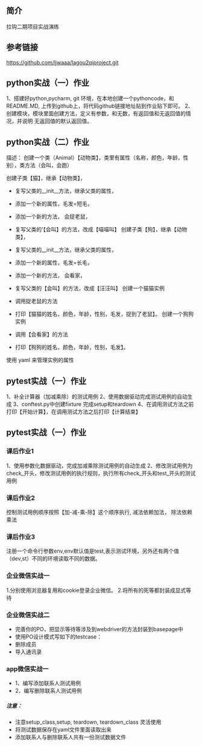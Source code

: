 ##  简介
拉钩二期项目实战演练

##  参考链接
https://github.com/ljwaaa/lagou2qiproject.git
##  python实战（一）作业
1、搭建好python,pycharm, git 环境，在本地创建一个pythoncode，和README.MD, 上传到github上，将代码github链接地址贴到作业贴下即可。
2、创建模块，模块里面创建方法，定义有参数，和无数，有返回值和无返回值的情况，并说明 无返回值的默认返回值。
##  python实战（二）作业
描述：
创建一个类（Animal）【动物类】，类里有属性（名称，颜色，年龄，性别），类方法（会叫，会跑）

创建子类【猫】，继承【动物类】，

- 复写父类的__init__方法，继承父类的属性，

- 添加一个新的属性，毛发=短毛，

- 添加一个新的方法， 会捉老鼠，

- 复写父类的‘【会叫】的方法，改成【喵喵叫】
创建子类【狗】，继承【动物类】，

- 复写父类的__init__方法，继承父类的属性，

- 添加一个新的属性，毛发=长毛，

- 添加一个新的方法， 会看家，

- 复写父类的【会叫】的方法，改成【汪汪叫】
创建一个猫猫实例

- 调用捉老鼠的方法

- 打印【猫猫的姓名，颜色，年龄，性别，毛发，捉到了老鼠】。
创建一个狗狗实例

- 调用【会看家】的方法

- 打印【狗狗的姓名，颜色，年龄，性别，毛发】。

使用 yaml 来管理实例的属性
##  pytest实战（一）作业
1、补全计算器（加减乘除）的测试用例
2、使用数据驱动完成测试用例的自动生成
3、conftest.py中创建fixture 完成setup和teardown
4、在调用测试方法之前打印【开始计算】，在调用测试方法之后打印【计算结束】

##  pytest实战（一）作业
 ### 课后作业1
1、使用参数化数据驱动，完成加减乘除测试用例的自动生成
2、修改测试用例为check_开头，修改测试用例的执行规则，执行所有check_开头和test_开头的测试用例

### 课后作业2
控制测试用例顺序按照【加-减-乘-除】这个顺序执行,
减法依赖加法， 除法依赖乘法

### 课后作业3
注册一个命令行参数env,env默认值是test,表示测试环境，另外还有两个值 （dev,st）不同的环境读取不同的数据。

### 企业微信实战一
1.分别使用浏览器复用和cookie登录企业微信。
2.将所有的死等都封装成显式等待

### 企业微信实战二

* 完善你的PO，把显示等待等涉及到webdriver的方法封装到basepage中
* 使用PO设计模式写如下的testcase：
* 删除成员
* 导入通讯录


### app微信实战一

- 1、编写添加联系人测试用例
- 2、编写删除联系人测试用例

##### 注意：

- 注意setup_class,setup, teardown, teardown_class 灵活使用
- 将测试数据保存在yaml文件里面读取出来
- 添加联系人与删除联系人共有一份测试数据文件

